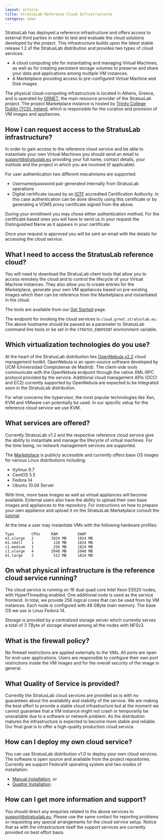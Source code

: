 ```yaml
---
layout: article
title: StratusLab Reference Cloud Infrastructures
category: news
---
```


StratusLab has deployed a reference infrastructure and offers access to
external third parties in order to test and evaluate the cloud solutions
developed by the project. This infrastructure builds upon the latest stable
release 1.2 of the StratusLab distribution and provides two types of cloud
services:

  * A cloud computing site for instantiating and managing Virtual Machines, as
    well as for creating persistent storage volumes to preserve and share your
    data and applications among multiple VM instances.
  * A Marketplace providing access to pre-configured Virtual Machine and Disk
    images

The physical cloud-computing infrastructure is located in Athens, Greece, and
is operated by [GRNET][grnet], the main resource provider of the StratusLab
project. The project Marketplace instance is hosted by [Trinity College Dublin
(TCD), Ireland][tcd], which is responsible for the curation and provision of
VM images and appliances.

How I can request access to the StratusLab infrastructure?
----------------------------------------------------------

In order to gain access to the reference cloud service and be able to
instantiate your own Virtual Machines you should send an email to
support@stratuslab.eu providing your full name, contact details, your
institute and the project in which you are involved (if applicable).

For user authentication two different mecahnisms are supported:

  * Username/password pair generated internally from StratusLab operations
  * Digital certificate issued by an [IGTF][igtf] accredited Certification
    Authority. In this case authentication can be done directly using this
    certificate or by generating a VOMS proxy certificate signed from the
    above.

During your enrollment you may chose either authentication method. For the
certificate based ones you will have to send us in your request the
Distinguished Name as it appears in your certificate.

Once your request is approved you will be sent an email with the details for
accessing the cloud service.

What I need to access the StratusLab reference cloud?
-----------------------------------------------------

You will need to download the StratusLab client tools that allow you to access
remotely the cloud and to control the lifecycle of your Virtual Machine
instances. They also allow you to create entries for the Marketplace, generate
your own VM appliances based on pre-existing images which then can be
reference from the Marketplace and instantiated in the cloud.

The tools are available from our [Get Started][get-started] page.

The endpoint for invoking the cloud services is `cloud.grnet.stratuslab.eu`.
The above hostname should be passed as a parameter to StratusLab command line
tools or be set in the `STRATUS_ENDPOINT` environment variable.

Which virtualization technologies do you use?
---------------------------------------------

At the heart of the StratusLab distribution lies [OpenNebula v2.2][one] cloud
management toolkit. OpenNebula is an open-source software developed by UCM
(Universidad Complutense de Madrid). The client-side tools communicate with
the OpenNebula endpoint through the native XML-RPC protocol provided by the
service. Additional cloud management APIs (OCCI and EC2) currently supported
by OpenNebula are expected to be integrated soon in the StratusLab
distribution.

For what concerns the hypervisor, the most popular technologies like Xen, KVM
and VMware can potentially be used. In our specific setup for the reference
cloud service we use KVM.

What services are offered?
--------------------------

Currently StratusLab v1.2 and the respective reference cloud service give the
ability to instantiate and manage the lifecycle of virtual machines. For the
time being, no network management services are supported.

The [Marketplace][marketplace] is publicly accessible and currently offers
base OS images for various Linux distributions including:

  * ttylinux 9.7
  * CentOS 5.5
  * Fedora 14
  * Ubuntu 10.04 Server

With time, more base images as well as virtual appliances will become
available. External users also have the ability to upload their own base
images and appliances to the repository. For instructions on how to prepare
your own appliance and upload it on the StratusLab Marketplace consult the
[tutorial][tutorial].

At the time a user may instantiate VMs with the following hardware profiles:

    Type        CPUs     RAM         SWAP      
    m1.xlarge   2        1024 MB     1024 MB   
    m1.small    1         128 MB     1024 MB   
    c1.medium   1         256 MB     1024 MB   
    c1.xlarge   4        2048 MB     2048 MB   
    m1.large    2         512 MB     1024 MB   

On what physical infrastructure is the reference cloud service running?
-----------------------------------------------------------------------

The cloud service is running on 16 dual quad core Intel Xeon E5520 nodes, with
HyperThreading enabled. One additional node is used as the service frontend.
In total, we provide 256 logical cores that can be used from by VM instances.
Each node is configured with 48 GByte main memory. The base OS we use is Linux
Fedora 14.

Storage is provided by a centralized storage server which currently serves a
total of 3 TByte of storage shared among all the nodes with NFSv3.

What is the firewall policy?
----------------------------

No firewall restrictions are applied externally to the VMs. All ports are open
for end-user applications. Users are responsible to configure their own port
restrictions inside the VM images and for the overall security of the image in
general.

What Quality of Service is provided?
------------------------------------

Currently the StratusLab cloud services are provided as is with no guarantees
about the availability and stability of the service. We are making the best
effort to provide a stable cloud infrastructure but at the moment we cannot
guarantee that a VM instance might not crash or temporarily be unavailable due
to a software or network problem. As the distribution matures the
infrastructure is expected to become more stable and reliable. Our final goal
is to offer a high-quality production cloud service.

How can I deploy my own cloud service?
--------------------------------------

You can use StratusLab distribution v1.0 to deploy your own cloud services.
The software is open source and available from the project repositories.
Currently we support Fedora14 operating system and two modes of installation:

  - [Manual Installation][manual-install], or
  - [Quattor Installation][quattor-install].

How can I get more information and support?
-------------------------------------------

You should direct any enquiries related to the above services to
support@stratuslab.eu. Please use the same contact for reporting problems or
requesting any special arrangements for the cloud service setup. Notice that
as with the infrastructure itself the support services are currently provided
on best effort basis.

[grnet]: http://www.grnet.gr
[tcd]: http://www.tcd.ie 
[igtf]: http://www.igtf.net/
[get-started]: http://stratuslab.eu/doku.php/release:users
[one]: http://www.opennebula.org 
[marketplace]: https://marketplace.stratuslab.eu
[tutorial]: http://stratuslab.eu/doku.php/tutorial:usertutorial 
[manual-install]: http://stratuslab.eu/doku.php/tutorial:manualinstall
[quattor-install]: http://stratuslab.eu/doku.php/quattorinstall